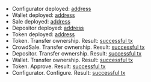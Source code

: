 * Configurator deployed: [address](https://testnet.bscscan.com/address/0x492dAc09CCf663841F23981D985b2BDa49865017)
* Wallet deployed: [address](https://testnet.bscscan.com/address/0x8D8Fd8E8D024979A651c8FA68c079D3bC866F229)
* Sale deployed: [address](https://testnet.bscscan.com/address/0x4bAc992BBd3F2e747924E9C046C064D59eAA7446)
* Depositor deployed: [address](https://testnet.bscscan.com/address/0xF0DbE5aD2a02C13592886834f8884C8f03f65eF6)
* Token deployed: [address](https://testnet.bscscan.com/address/0x37B7D3fC22BF6d669F5d378fCD9d13626e5E53d4)
* Token. Transfer ownership. Result: [successful tx](https://testnet.bscscan.com/tx/0x61de68ee0dd367c08ca555c4012fbb591823c06e63c7aa17a8b915b74ffad123)
* CrowdSale. Transfer ownership. Result: [successful tx](https://testnet.bscscan.com/tx/0x8661d492be06cf6d82559591b5bacdd45af12652c223800d8427558899bc71f3)
* Depositor. Transfer ownership. Result: [successful tx](https://testnet.bscscan.com/tx/0xe9bfd32290d40d6d26eab78206147f543c862dc40eb1916bb52cf4ca825549f0)
* Wallet. Transfer ownership. Result: [successful tx](https://testnet.bscscan.com/tx/0x93bb91aaaf7262ca3a324d453fb4a13ccca524baba63330e1d17ea4ee0eb8359)
* Token. Approve. Result: [successful tx](https://testnet.bscscan.com/tx/0xbf163c53be64270ade4446b11d9d35d41661c539b0e115203d8ef726c527d403)
* Configurator. Configure. Result: [successful tx](https://testnet.bscscan.com/tx/0x0a92ff33485b9a992dfe21ed50ec7cb89d4b1d47daefdf02a3eecdfc415cea6a)
